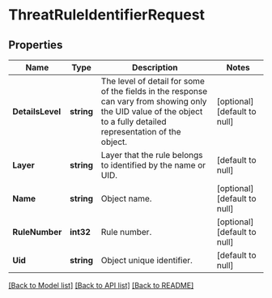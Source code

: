 # ThreatRuleIdentifierRequest

## Properties
Name | Type | Description | Notes
------------ | ------------- | ------------- | -------------
**DetailsLevel** | **string** | The level of detail for some of the fields in the response can vary from showing only the UID value of the object to a fully detailed representation of the object. | [optional] [default to null]
**Layer** | **string** | Layer that the rule belongs to identified by the name or UID. | [default to null]
**Name** | **string** | Object name. | [optional] [default to null]
**RuleNumber** | **int32** | Rule number. | [optional] [default to null]
**Uid** | **string** | Object unique identifier. | [default to null]

[[Back to Model list]](../README.md#documentation-for-models) [[Back to API list]](../README.md#documentation-for-api-endpoints) [[Back to README]](../README.md)


